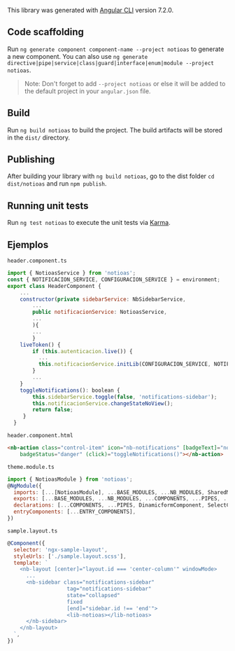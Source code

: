 This library was generated with [Angular CLI](https://github.com/angular/angular-cli) version 7.2.0.

## Code scaffolding

Run `ng generate component component-name --project notioas` to generate a new component. You can also use `ng generate directive|pipe|service|class|guard|interface|enum|module --project notioas`.
> Note: Don't forget to add `--project notioas` or else it will be added to the default project in your `angular.json` file. 

## Build

Run `ng build notioas` to build the project. The build artifacts will be stored in the `dist/` directory.

## Publishing

After building your library with `ng build notioas`, go to the dist folder `cd dist/notioas` and run `npm publish`.

## Running unit tests

Run `ng test notioas` to execute the unit tests via [Karma](https://karma-runner.github.io).

## Ejemplos
`header.component.ts`
```js
import { NotioasService } from 'notioas';
const { NOTIFICACION_SERVICE, CONFIGURACION_SERVICE } = environment;
export class HeaderComponent {
	...
	constructor(private sidebarService: NbSidebarService,
		...
		public notificacionService: NotioasService,
		...
		){
		...
		}
	liveToken() {
		if (this.autenticacion.live()) {
		  ...
		  this.notificacionService.initLib(CONFIGURACION_SERVICE, NOTIFICACION_SERVICE)
		}
		...
	}
	toggleNotifications(): boolean {
		this.sidebarService.toggle(false, 'notifications-sidebar');
		this.notificacionService.changeStateNoView();
		return false;
 	 }
  }
```
`header.component.html`
```html
<nb-action class="control-item" icon="nb-notifications" [badgeText]="notificacionService.noNotify$ | async"
    badgeStatus="danger" (click)="toggleNotifications()"></nb-action>
```
`theme.module.ts`
```js
import { NotioasModule } from 'notioas';
@NgModule({
  imports: [...[NotioasModule], ...BASE_MODULES, ...NB_MODULES, SharedModule, ...MAT_MODULES, MomentModule],
  exports: [...BASE_MODULES, ...NB_MODULES, ...COMPONENTS, ...PIPES, ...MAT_MODULES],
  declarations: [...COMPONENTS, ...PIPES, DinamicformComponent, SelectComponent],
  entryComponents: [...ENTRY_COMPONENTS],
})
```
`sample.layout.ts`
```js
@Component({
  selector: 'ngx-sample-layout',
  styleUrls: ['./sample.layout.scss'],
  template: `
    <nb-layout [center]="layout.id === 'center-column'" windowMode>
	  ...	
      <nb-sidebar class="notifications-sidebar"
                   tag="notifications-sidebar"
                   state="collapsed"
                   fixed
                   [end]="sidebar.id !== 'end'">
                   <lib-notioas></lib-notioas>
      </nb-sidebar>
    </nb-layout>
  `,
})
```
